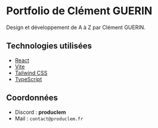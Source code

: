 # Portfolio de Clément GUERIN

Design et développement de A à Z par Clément GUERIN.

## Technologies utilisées
- [React](https://reactjs.org/)
- [Vite](https://vitejs.dev/)
- [Tailwind CSS](https://tailwindcss.com/)
- [TypeScript](https://www.typescriptlang.org/)

## Coordonnées
- Discord : __produclem__
- Mail : `contact@produclem.fr`

